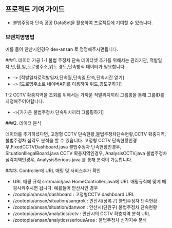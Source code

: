 ## 프로젝트 기여 가이드
- 불법주정차 단속 공공 DataSet을 활용하여 프로젝트에 기여할 수 있습니다.

### 브랜치명명법
 예를 들어 안산시인경우 dev-ansan 로 명명해주시면됩니다.
 
 
###1. 데이터 가공
 1-1 불법 주정차 단속 데이터셋 추가를 위해서는 관리기관, 적발일자,년,월,일,도로명주소,위도 경도,단속방식 데이터가 필요합니다.
 
 - -> [적발일자로적발일자,단속월,단속일,단속,단속시간 얻기]
 - -> [도로명주소로 네이버API를 이용하여 위도,경도구하기]
 
 1-2 CCTV 확충지역을 조회를 위해서는 가까운 적발위치끼리 그룹핑을 통해 그룹ID를 지정해주어야합니다.
- ->[가가운 불법주정차 단속위치끼리 그룹핑하기]
 
###2. 데이터 분석

 데이터를 추가하셨다면, 고정형 CCTV 단속현황,불법주정차단속현황,CCTV 확충지역, 불법주정차 심각도 분석을 할 수 있습니다.
 고정형 CCTV 단속현황인경우,FixedCCTVDashboard.java
 불법주정차 단속현황인경우, SituationIllegalBoard.java
 CCTV 확충지역인경우, AnalysisCCTV.java
 불법주정차 심각지역인경우, AnalysisSerious.java 를 통해 분석이 가능합니다.


###3. Controller에 URL 매핑 및 서비스추가 확인 

- URL 매핑 규칙
src/main/java HomeController.java에 URL 매핑규칙에 맞게 매핑시켜주시면 됩니다.
예를들어 안산시인 경우 
- /zootopia/ansan/dashboard   : 고정형CCTV dashboard URL
- /zootopia/ansan/situation/sangrok  : 안산시(상록구) 불법주정차 단속현황
- /zootopia/ansan/situation/danwon : 안산시(단원구) 불법주정차 단속현황
- /zootopia/ansan/analytics/cctv   : 안산시의 CCTV 확충지역 분석 URL
- /zootopia/ansan/analytics/seriousArea : 불법주정차 심각지수 분석 
